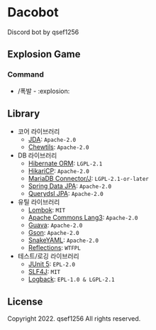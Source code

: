 # Dacobot

Discord bot by qsef1256

## Explosion Game

### Command

* /폭발 - :explosion:

## Library

* 코어 라이브러리
    * [JDA](https://github.com/DV8FromTheWorld/JDA): `Apache-2.0`
    * [Chewtils](https://github.com/Chew/JDA-Chewtils): `Apache-2.0`
* DB 라이브러리
    * [Hibernate ORM](https://hibernate.org/orm/): `LGPL-2.1`
    * [HikariCP](https://github.com/brettwooldridge/HikariCP): `Apache-2.0`
    * [MariaDB Connector/J](https://mariadb.com/kb/en/mariadb-connector-j/): `LGPL-2.1-or-later`
    * [Spring Data JPA](https://spring.io/projects/spring-data-jpa): `Apache-2.0`
    * [Querydsl JPA](https://github.com/querydsl/querydsl/tree/master/querydsl-jpa): `Apache-2.0`
* 유틸 라이브러리
    * [Lombok](https://projectlombok.org/): `MIT`
    * [Apache Commons Lang3](https://github.com/apache/commons-lang): `Apache-2.0`
    * [Guava](https://github.com/google/guava): `Apache-2.0`
    * [Gson](https://github.com/google/gson): `Apache-2.0`
    * [SnakeYAML](https://bitbucket.org/snakeyaml/snakeyaml/src/master/): `Apache-2.0`
    * [Reflections](https://github.com/ronmamo/reflections): `WTFPL`
* 테스트/로깅 라이브러리
    * [JUnit 5](https://junit.org/junit5/): `EPL-2.0`
    * [SLF4J](https://www.slf4j.org/): `MIT`
    * [Logback](https://logback.qos.ch/): `EPL-1.0 & LGPL-2.1`

## License

Copyright 2022. qsef1256 All rights reserved.
